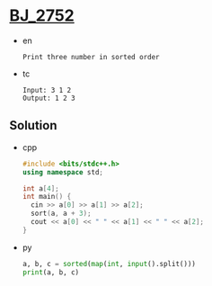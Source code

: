 # [BJ_2752](https://acmicpc.net/problem/2752)

* en

  ```en
  Print three number in sorted order
  ```

* tc

  ```tc
  Input: 3 1 2
  Output: 1 2 3
  ```

## Solution

* cpp

  ```cpp
  #include <bits/stdc++.h>
  using namespace std;

  int a[4];
  int main() {
    cin >> a[0] >> a[1] >> a[2];
    sort(a, a + 3);
    cout << a[0] << " " << a[1] << " " << a[2];
  }
  ```

* py

  ```py
  a, b, c = sorted(map(int, input().split()))
  print(a, b, c)
  ```
